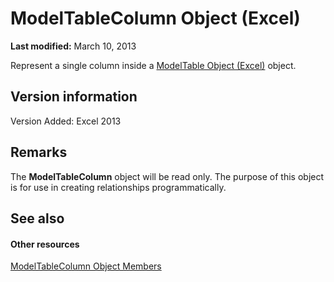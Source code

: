 
# ModelTableColumn Object (Excel)

 **Last modified:** March 10, 2013

Represent a single column inside a  [ModelTable Object (Excel)](c853beb6-f2e7-dda0-b33a-8110a6c23de8.md) object.

## Version information

Version Added: Excel 2013 


## Remarks

The  **ModelTableColumn** object will be read only. The purpose of this object is for use in creating relationships programmatically.


## See also


#### Other resources


 [ModelTableColumn Object Members](1948ab46-c2fb-e9af-11fa-bb9877ffa687.md)
